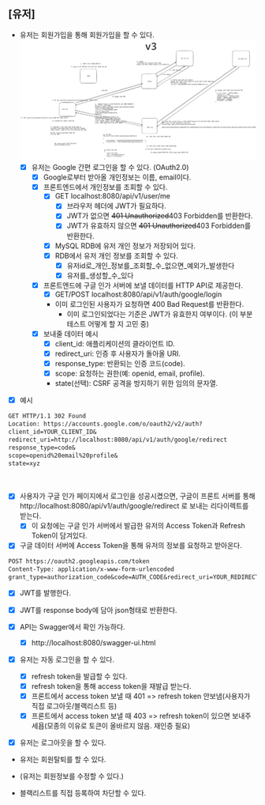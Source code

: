 ## [유저]
- 유저는 회원가입을 통해 회원가입을 할 수 있다.
![OAuthV3.png](OAuthV3.png)
  - [X] 유저는 Google 간편 로그인을 할 수 있다. (OAuth2.0) 
    - [X] Google로부터 받아올 개인정보는 이름, email이다.
    - [X] 프론트엔드에서 개인정보를 조회할 수 있다.
      - [X] GET localhost:8080/api/v1/user/me
        - [X] 브라우저 헤더에 JWT가 필요하다.
        - [X] JWT가 없으면 ~~401 Unauthorized~~403 Forbidden를 반환한다.
        - [X] JWT가 유효하지 않으면 ~~401 Unauthorized~~403 Forbidden를 반환한다.
      - [X] MySQL RDB에 유저 개인 정보가 저장되어 있다.
      - [X] RDB에서 유저 개인 정보를 조회할 수 있다.
        - [X] 유저id로_개인_정보를_조회할_수_없으면_예외가_발생한다
        - [X] 유저를_생성할_수_있다
    - [X] 프론트엔드에 구글 인가 서버에 보낼 데이터를 HTTP API로 제공한다. 
      - [X] GET/POST localhost:8080/api/v1/auth/google/login 
      - 이미 로그인된 사용자가 요청하면 400 Bad Request를 반환한다.
        - 이미 로그인되었다는 기준은 JWT가 유효한지 여부이다. (이 부분 테스트 어떻게 할 지 고민 중)
    - [X] 보내줄 데이터 예시
      - [X] client_id: 애플리케이션의 클라이언트 ID.
      - [X] redirect_uri: 인증 후 사용자가 돌아올 URI.
      - [X] response_type: 반환되는 인증 코드(code).
      - [X] scope: 요청하는 권한(예: openid, email, profile).
      - state(선택): CSRF 공격을 방지하기 위한 임의의 문자열.
- [X] 예시
~~~
GET HTTP/1.1 302 Found
Location: https://accounts.google.com/o/oauth2/v2/auth?
client_id=YOUR_CLIENT_ID&
redirect_uri=http://localhost:8080/api/v1/auth/google/redirect
response_type=code&
scope=openid%20email%20profile&
state=xyz  
~~~   
ㅤ
- [X] 사용자가 구글 인가 페이지에서 로그인을 성공시켰으면, 구글이 프론트 서버를 통해 http://localhost:8080/api/v1/auth/google/redirect 로 보내는 리다이렉트를 받는다.
  - [X] 이 요청에는 구글 인가 서버에서 발급한 유저의 Access Token과 Refresh Token이 담겨있다.
- [X] 구글 데이터 서버에 Access Token을 통해 유저의 정보를 요청하고 받아온다.
~~~
POST https://oauth2.googleapis.com/token
Content-Type: application/x-www-form-urlencoded
grant_type=authorization_code&code=AUTH_CODE&redirect_uri=YOUR_REDIRECT_URI&client_id=YOUR_CLIENT_ID&client_secret=YOUR_CLIENT_SECRET
~~~
- [X] JWT를 발행한다.
- [X] JWT를 response body에 담아 json형태로 반환한다.

- [X] API는 Swagger에서 확인 가능하다.
  - [X] http://localhost:8080/swagger-ui.html

- [X] 유저는 자동 로그인을 할 수 있다.
  - [X] refresh token을 발급할 수 있다.
  - [X] refresh token을 통해 access token을 재발급 받는다.
  - [X] 프론트에서 access token 보낼 때 401 => refresh token 안보냄(사용자가 직접 로그아웃/블랙리스트 등)
  - [X] 프론트에서 access token 보낼 때 403 => refresh token이 있으면 보내주세욥(모종의 이유로 토큰이 올바르지 않음. 재인증 필요)

- [X] 유저는 로그아웃을 할 수 있다.
- 유저는 회원탈퇴를 할 수 있다.
- (유저는 회원정보를 수정할 수 있다.)

- 블랙리스트를 직접 등록하여 차단할 수 있다.
